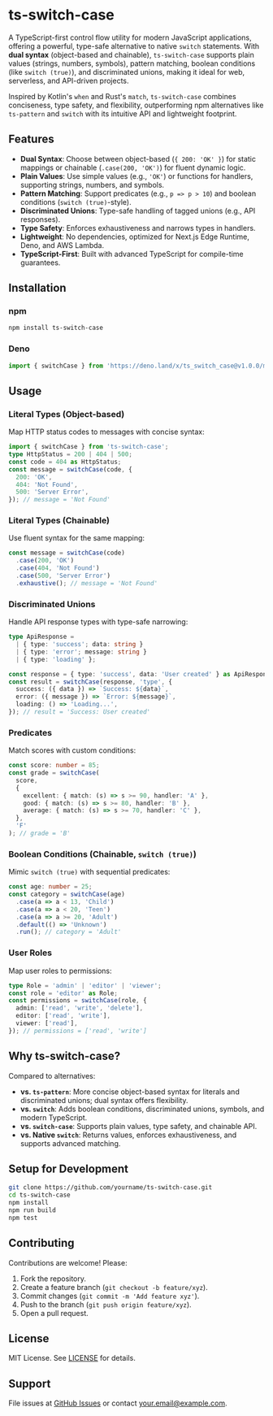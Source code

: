 # ts-switch-case

A TypeScript-first control flow utility for modern JavaScript applications, offering a powerful, type-safe alternative to native `switch` statements. With **dual syntax** (object-based and chainable), `ts-switch-case` supports plain values (strings, numbers, symbols), pattern matching, boolean conditions (like `switch (true)`), and discriminated unions, making it ideal for web, serverless, and API-driven projects.

Inspired by Kotlin's `when` and Rust's `match`, `ts-switch-case` combines conciseness, type safety, and flexibility, outperforming npm alternatives like `ts-pattern` and `switch` with its intuitive API and lightweight footprint.

## Features
- **Dual Syntax**: Choose between object-based (`{ 200: 'OK' }`) for static mappings or chainable (`.case(200, 'OK')`) for fluent dynamic logic.
- **Plain Values**: Use simple values (e.g., `'OK'`) or functions for handlers, supporting strings, numbers, and symbols.
- **Pattern Matching**: Support predicates (e.g., `p => p > 10`) and boolean conditions (`switch (true)`-style).
- **Discriminated Unions**: Type-safe handling of tagged unions (e.g., API responses).
- **Type Safety**: Enforces exhaustiveness and narrows types in handlers.
- **Lightweight**: No dependencies, optimized for Next.js Edge Runtime, Deno, and AWS Lambda.
- **TypeScript-First**: Built with advanced TypeScript for compile-time guarantees.

## Installation

### npm
```bash
npm install ts-switch-case
```

### Deno
```typescript
import { switchCase } from 'https://deno.land/x/ts_switch_case@v1.0.0/mod.ts';
```

## Usage

### Literal Types (Object-based)
Map HTTP status codes to messages with concise syntax:
```typescript
import { switchCase } from 'ts-switch-case';
type HttpStatus = 200 | 404 | 500;
const code = 404 as HttpStatus;
const message = switchCase(code, {
  200: 'OK',
  404: 'Not Found',
  500: 'Server Error',
}); // message = 'Not Found'
```

### Literal Types (Chainable)
Use fluent syntax for the same mapping:
```typescript
const message = switchCase(code)
  .case(200, 'OK')
  .case(404, 'Not Found')
  .case(500, 'Server Error')
  .exhaustive(); // message = 'Not Found'
```

### Discriminated Unions
Handle API response types with type-safe narrowing:
```typescript
type ApiResponse =
  | { type: 'success'; data: string }
  | { type: 'error'; message: string }
  | { type: 'loading' };

const response = { type: 'success', data: 'User created' } as ApiResponse;
const result = switchCase(response, 'type', {
  success: ({ data }) => `Success: ${data}`,
  error: ({ message }) => `Error: ${message}`,
  loading: () => 'Loading...',
}); // result = 'Success: User created'
```

### Predicates
Match scores with custom conditions:
```typescript
const score: number = 85;
const grade = switchCase(
  score,
  {
    excellent: { match: (s) => s >= 90, handler: 'A' },
    good: { match: (s) => s >= 80, handler: 'B' },
    average: { match: (s) => s >= 70, handler: 'C' },
  },
  'F'
); // grade = 'B'
```

### Boolean Conditions (Chainable, `switch (true)`)
Mimic `switch (true)` with sequential predicates:
```typescript
const age: number = 25;
const category = switchCase(age)
  .case(a => a < 13, 'Child')
  .case(a => a < 20, 'Teen')
  .case(a => a >= 20, 'Adult')
  .default(() => 'Unknown')
  .run(); // category = 'Adult'
```

### User Roles
Map user roles to permissions:
```typescript
type Role = 'admin' | 'editor' | 'viewer';
const role = 'editor' as Role;
const permissions = switchCase(role, {
  admin: ['read', 'write', 'delete'],
  editor: ['read', 'write'],
  viewer: ['read'],
}); // permissions = ['read', 'write']
```

## Why ts-switch-case?
Compared to alternatives:
- **vs. `ts-pattern`**: More concise object-based syntax for literals and discriminated unions; dual syntax offers flexibility.
- **vs. `switch`**: Adds boolean conditions, discriminated unions, symbols, and modern TypeScript.
- **vs. `switch-case`**: Supports plain values, type safety, and chainable API.
- **vs. Native `switch`**: Returns values, enforces exhaustiveness, and supports advanced matching.

## Setup for Development
```bash
git clone https://github.com/yourname/ts-switch-case.git
cd ts-switch-case
npm install
npm run build
npm test
```

## Contributing
Contributions are welcome! Please:
1. Fork the repository.
2. Create a feature branch (`git checkout -b feature/xyz`).
3. Commit changes (`git commit -m 'Add feature xyz'`).
4. Push to the branch (`git push origin feature/xyz`).
5. Open a pull request.

## License
MIT License. See [LICENSE](LICENSE) for details.

## Support
File issues at [GitHub Issues](https://github.com/yourname/ts-switch-case/issues) or contact [your.email@example.com](mailto:your.email@example.com).
